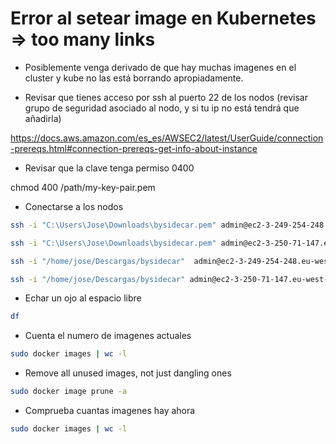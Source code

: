 # Error al setear image en Kubernetes => too many links

- Posiblemente venga derivado de que hay muchas imagenes en el cluster
y kube no las está borrando apropiadamente.

- Revisar que tienes acceso por ssh al puerto 22 de los nodos (revisar grupo de seguridad asociado al nodo, y si tu ip no está tendrá que añadirla)

https://docs.aws.amazon.com/es_es/AWSEC2/latest/UserGuide/connection-prereqs.html#connection-prereqs-get-info-about-instance

- Revisar que la clave tenga permiso 0400

chmod 400 /path/my-key-pair.pem

- Conectarse a los nodos

```bash
ssh -i "C:\Users\Jose\Downloads\bysidecar.pem" admin@ec2-3-249-254-248.eu-west-1.compute.amazonaws.com

ssh -i "C:\Users\Jose\Downloads\bysidecar.pem" admin@ec2-3-250-71-147.eu-west-1.compute.amazonaws.com
```

```bash
ssh -i "/home/jose/Descargas/bysidecar"  admin@ec2-3-249-254-248.eu-west-1.compute.amazonaws.com

ssh -i "/home/jose/Descargas/bysidecar" admin@ec2-3-250-71-147.eu-west-1.compute.amazonaws.com
```

- Echar un ojo al espacio libre

```bash
df
```

- Cuenta el numero de imagenes actuales

```bash
sudo docker images | wc -l
```

- Remove all unused images, not just dangling ones

```bash
sudo docker image prune -a 
```

- Comprueba cuantas imagenes hay ahora

```bash
sudo docker images | wc -l
```
